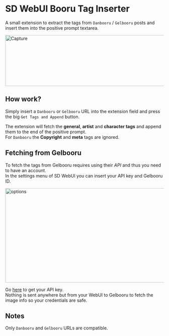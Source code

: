 # SD WebUI Booru Tag Inserter
A small extension to extract the tags from `Danbooru` / `Gelbooru` posts and insert them into the positive prompt textarea.

<img width="614" height="162" alt="Capture" src="https://github.com/user-attachments/assets/d818e504-6373-41cb-badd-25681c8f4bb6" />


## How work?

Simply insert a `Danbooru` or `Gelbooru` URL into the extension field and press the big `Get Tags and Append` button.

The extension will fetch the **general**, **artist** and **character tags** and append them to the end of the positive prompt.\
For `Danbooru` the **Copyright** and **meta** tags are ignored.

## Fetching from Gelbooru

To fetch the tags from Gelbooru requires using their *API* and thus you need to have an account.\
In the settings menu of SD WebUI you can insert your API key and Gelbooru ID.

<img width="506" height="300" alt="options" src="https://github.com/user-attachments/assets/b7e04224-8eb3-444f-a357-7cbc0a26a5c1" />

Go [here](https://gelbooru.com/index.php?page=account&s=options) to get your API key.\
Nothing is sent anywhere but from your WebUI to Gelbooru to fetch the image info so your credentials are safe.


## Notes

Only `Danbooru` and `Gelbooru` URLs are compatible.

